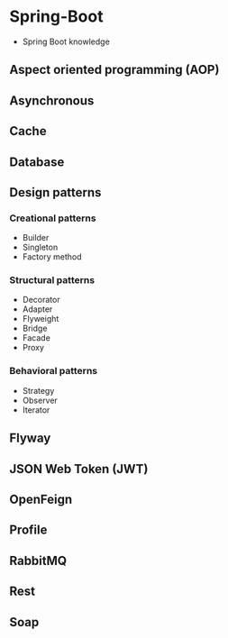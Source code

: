 # Spring-Boot
 - Spring Boot knowledge

## Aspect oriented programming (AOP)

## Asynchronous

## Cache

## Database

## Design patterns

### Creational patterns

 - Builder
 - Singleton
 - Factory method

### Structural patterns

 - Decorator
 - Adapter
 - Flyweight
 - Bridge
 - Facade
 - Proxy

### Behavioral patterns

- Strategy
- Observer
- Iterator

## Flyway

## JSON Web Token (JWT)

## OpenFeign

## Profile

## RabbitMQ

## Rest

## Soap
